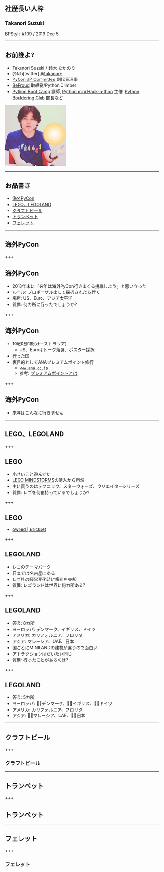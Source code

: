 ## 社歴長い人枠

### Takanori Suzuki

BPStyle #109 / 2019 Dec 5

---

## お前誰よ?

* Takanori Suzuki / 鈴木 たかのり
* @fab[twitter] [@takanory](https://twitter.com/takanory)
* [PyCon JP Committee](https://www.pycon.jp) 副代表理事
* [BeProud](https://www.beproud.jp) 取締役/Python Climber
* [Python Boot Camp](https://www.pycon.jp/support/bootcamp.html) 講師, [Python mini Hack-a-thon](https://pyhack.connpass.com/) 主催, [Python Bouldering Club](https://kabepy.connpass.com/) 部長など

![takanory](assets/images/sokidan-square.jpg)

---

## お品書き

* [海外PyCon](#/3)
* [LEGO、LEGOLAND](#/4)
* [クラフトビール](#/5)
* [トランペット](#/6)
* [フェレット](#/7)

---

## 海外PyCon

+++

## 海外PyCon

* 2018年末に「来年は海外PyCon行きまくる挑戦しよう」と思い立った
* ルール: プロポーザル出して採択されたら行く
* 場所: US、Euro、アジア太平洋
* 質問: 何カ所に行ったでしょうか?

+++

## 海外PyCon

* 10戦9勝1敗(オーストラリア)
  * US、Euroはトーク落選、ポスター採択
* [行った国](https://www.google.com/maps/d/viewer?mid=1El0Gzo-efzH7pBkaFT8nHMwRiVR-1JFI&ll=25.39827248419623%2C156.78839700294202&z=2)
* 裏目的としてANAプレミアムポイント修行
  * [`www.ana.co.jp`](https://www.ana.co.jp/)
  * 参考: [プレミアムポイントとは](https://www.ana.co.jp/ja/jp/amc/reference/premium/premium-point/)

+++

## 海外PyCon

* 来年はこんなに行きません

---

## LEGO、LEGOLAND

+++

## LEGO

* 小さいこと遊んでた
* [LEGO MINDSTORMS](https://ja.wikipedia.org/wiki/MINDSTORMS)の購入から再燃
* 主に買うのはテクニック、スターウォーズ、クリエイターシリーズ
* 質問: レゴを何箱持っているでしょうか?

+++

## LEGO

* [owned | Brickset](https://brickset.com/sets/mycollection-owned)

+++

## LEGOLAND

* レゴのテーマパーク
* 日本では名古屋にある
* レゴ社の経営悪化時に権利を売却
* 質問: レゴランドは世界に何カ所ある?

+++

## LEGOLAND

* 答え: 8カ所
* ヨーロッパ: デンマーク、イギリス、ドイツ
* アメリカ: カリフォルニア、フロリダ
* アジア: マレーシア、UAE、日本
* 国ごとにMINILANDの建物が違うので面白い
* アトラクションはだいたい同じ
* 質問: 行ったことがあるのは?

+++

## LEGOLAND

* 答え: 5カ所
* ヨーロッパ: 🙆‍♂️デンマーク、🙆‍♂️イギリス、🙆‍♂️ドイツ
* アメリカ: カリフォルニア、フロリダ
* アジア: 🙆‍♂️マレーシア、UAE、🙆‍♂️日本

---

## クラフトビール

+++

### クラフトビール

---

## トランペット

+++

## トランペット

---

## フェレット

+++

### フェレット
